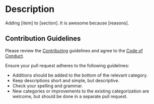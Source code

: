 # Description

Adding [item] to [section]. It is awesome because [reasons].

## Contribution Guidelines

Please review the [Contributing](https://github.com/oddbird/awesome-anchor-positioning/blob/main/CONTRIBUTING.md) guidelines and agree to the [Code of Conduct](https://github.com/oddbird/awesome-anchor-positioning/blob/main/CODE_OF_CONDUCT.md).

Ensure your pull request adheres to the following guidelines:

- Additions should be added to the bottom of the relevant category.
- Keep descriptions short and simple, but descriptive.
- Check your spelling and grammar.
- New categories or improvements to the existing categorization are welcome, but should be done in a separate pull request.
